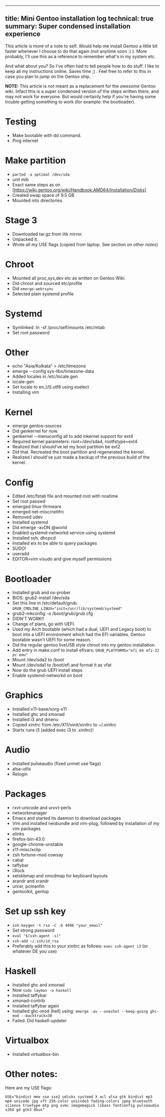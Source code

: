------
title: Mini Gentoo installation log
technical: true
summary: Super condensed installation experience
------


This article is more of a note to self. Would help me install Gentoo a little bit faster
whenever I choose to do that again (not anytime soon :) ). More probably, I'll use this
as a reference to remember what's in my system etc.

And what about *you*? So I've often had to tell people how to do stuff. I like to keep all my instructions
online. Saves time ;) . Feel free to refer to this in case you plan to jump on the Gentoo ship.

**NOTE:** This article is not meant as a replacement for the *awesome* Gentoo wiki. Infact this is a super
condensed version of the steps written there, and may not work for everyone. But would certainly help if
you're having some trouble getting something to work (for example: the bootloader).

# Testing
* Make bootable with dd command.
* Ping internet

# Make partition
* `parted -a optimal /dev/sda`
* unit mib
* Exact same steps as on [https://wiki.gentoo.org/wiki/Handbook:AMD64/Installation/Disks]
* Created swap space of 9.5 GB
* Mounted into directories.

# Stage 3
* Downloaded tar.gz from iitk mirror.
* Unpacked it.
* Wrote all my USE flags (copied from laptop. See section on *other notes*)

# Chroot
* Mounted all proc,sys,dev etc as written on Gentoo Wiki.
* Did chroot and sourced etc/profile
* Did `emerge-webrsync`
* Selected plain systemd profile

# Systemd
* Symlinked: ln -sf /proc/self/mounts /etc/mtab
* Set root password

# Other
* echo "Asia/Kolkata" > /etc/timezone
* emerge --config sys-libs/timezone-data
* Added locales in /etc/locale.gen
* locale-gen
* Set locale to en_US.utf8 using eselect
* Installing vim

# Kernel
* emerge gentoo-sources
* Did genkernel for now.
* genkernel --menuconfig all to add inkernel support for ext4
* Required kernel parameters: root=/dev/sda4, rootfstype=ext4
* Realized that I should've let my boot partition be ext2
* Did that. Recreated the boot partition and regenerated the kernel.
* Realized I should've just made a backup of the previous build of the kernel.

# Config
* Edited /etc/fstab file and mounted root with noatime
* Set root passwd
* emerged linux-firmware
* emerged net-misc/netifrc
* Removed udev
* Installed systemd
* Did emerge -avDN @world
* Enabled systemd-networkd service using systemd
* Installed ssh, dhcpcd
* Installed eix to be able to query packages
* SUDO!
* useradd
* EDITOR=vim visudo and give myself permissions

# Bootloader
* Installed grub and os-prober
* BIOS: grub2-install /dev/sda
* Set this line in /etc/default/grub: `GRUB_CMDLINE_LINUX="init=/usr/lib/systemd/systemd"`
* grub2-mkconfig -o /boot/grub/grub.cfg
* DIDN'T WORK!!
* Change of plans, go with UEFI.
* Used my Arch bootable (which had a dual, UEFI and Legacy boot) to boot into a UEFI environment which had the EFI variables. Gentoo bootable wasn't UEFI for some reason.
* Did the regular gentoo liveUSB style chroot into my gentoo installation.
* Add entry in make.conf to install efivars: `GRUB_PLATFORMS="efi-64 efi-32 pc emu"`
* Mount /dev/sda2 to /boot
* Mount /dev/sda1 to /boot/efi and format it as vfat
* Now do the grub UEFI install steps
* Enable systemd-networkd on boot

# Graphics
* Installed x11-base/xorg-x11
* Installed ghc and xmonad
* Installed i3 and dmenu
* Copied xinitrc from /etc/X11/xinit/xinitrc to ~/.xinitrc
* Startx runs i3 (added exec i3 to .xinitrc)!

# Audio
* Installed pulseaudio (fixed unmet use flags)
* alsa-utils
* Relogin

# Packages
* rxvt-unicode and urxvt-perls
* networkmanager
* Emacs and started its daemon to download packages
* Vim and installed neobundle and vim-plug, followed by installation of my vim packages
* elinks
* firefox-bin-43.0
* google-chrome-unstable
* x11-misc/xclip
* zsh fortune-mod cowsay
* cabal
* taffybar
* i3lock
* setxkbmap and xmodmap for keyboard layouts
* arandr and xrandr
* unrar, pcmanfm
* gentoolkit, genlop

# Set up ssh key
* `ssh-keygen -t rsa -C -b 4096 "your_email"`
* Set strong password
* `eval "$(ssh-agent -s)"`
* `ssh-add ~/.ssh/id_rsa`
* Preferably add this to your xinitrc as follows: `exec ssh-agent i3` (or whatever DE you use)

# Haskell
* Installed ghc and xmonad
* Now `sudo layman -a haskell`
* Installed taffybar
* xmonad-contrib
* Installed taffybar again
* Installed ghc-mod (hell) using: `emerge -av --oneshot --keep-going ghc-mod --backtrack=30`
* Failed. Did haskell-updater

# Virtualbox
* Installed virtualbox-bin

# Other notes:
Here are my USE flags:
```
USE="bindist mmx sse sse2 udisks systemd X acl alsa gtk bindist mp3 mp4 unicode jpg xft 256-color unicode3 fading-colors jpeg bluetooth science truetype mtp png xvmc imagemagick libass fontconfig pulseaudio x264 gd gtk3 dbus"
```
